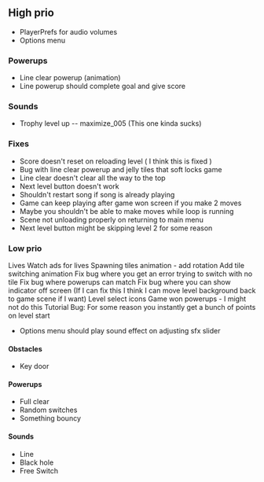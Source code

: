 ## High prio

- PlayerPrefs for audio volumes
- Options menu

### Powerups

- Line clear powerup (animation)
- Line powerup should complete goal and give score

### Sounds

- Trophy level up -- maximize_005 (This one kinda sucks)

### Fixes

- Score doesn't reset on reloading level ( I think this is fixed )
- Bug with line clear powerup and jelly tiles that soft locks game
- Line clear doesn't clear all the way to the top
- Next level button doesn't work
- Shouldn't restart song if song is already playing
- Game can keep playing after game won screen if you make 2 moves
- Maybe you shouldn't be able to make moves while loop is running
- Scene not unloading properly on returning to main menu
- Next level button might be skipping level 2 for some reason

### Low prio

Lives
Watch ads for lives
Spawning tiles animation - add rotation
Add tile switching animation
Fix bug where you get an error trying to switch with no tile
Fix bug where powerups can match
Fix bug where you can show indicator off screen (If I can fix this I think I can move level background back to game scene if I want)
Level select icons
Game won powerups - I might not do this
Tutorial
Bug: For some reason you instantly get a bunch of points on level start

- Options menu should play sound effect on adjusting sfx slider

#### Obstacles

- Key door

#### Powerups

- Full clear
- Random switches
- Something bouncy

#### Sounds

- Line
- Black hole
- Free Switch
